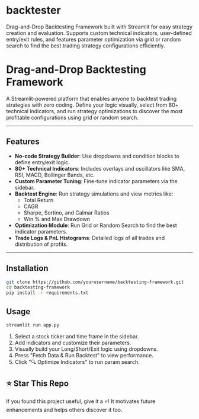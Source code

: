 # backtester
Drag-and-Drop Backtesting Framework built with Streamlit for easy strategy creation and evaluation. Supports custom technical indicators, user-defined entry/exit rules, and features parameter optimization via grid or random search to find the best trading strategy configurations efficiently.

# Drag-and-Drop Backtesting Framework

A Streamlit-powered platform that enables anyone to backtest trading strategies with zero coding. Define your logic visually, select from 80+ technical indicators, and run strategy optimizations to discover the most profitable configurations using grid or random search.

---

## Features

- **No-code Strategy Builder**: Use dropdowns and condition blocks to define entry/exit logic.
- **80+ Technical Indicators**: Includes overlays and oscillators like SMA, RSI, MACD, Bollinger Bands, etc.
- **Custom Parameter Tuning**: Fine-tune indicator parameters via the sidebar.
- **Backtest Engine**: Run strategy simulations and view metrics like:
  - Total Return
  - CAGR
  - Sharpe, Sortino, and Calmar Ratios
  - Win % and Max Drawdown
- **Optimization Module**: Run Grid or Random Search to find the best indicator parameters.
- **Trade Logs & PnL Histograms**: Detailed logs of all trades and distribution of profits.

---

## Installation

```bash
git clone https://github.com/yourusername/backtesting-framework.git
cd backtesting-framework
pip install -r requirements.txt

```

## Usage
```bash
streamlit run app.py
```
1. Select a stock ticker and time frame in the sidebar.
2. Add indicators and customize their parameters.
3. Visually build your Long/Short/Exit logic using dropdowns.
4. Press "Fetch Data & Run Backtest" to view performance.
5. Click "🔍 Optimize Indicators" to run param search.

## ⭐️ Star This Repo
If you found this project useful, give it a ⭐️! It motivates future enhancements and helps others discover it too.
